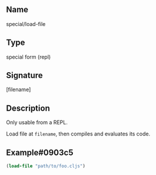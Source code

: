 ## Name
special/load-file

## Type
special form (repl)

## Signature
[filename]

## Description

Only usable from a REPL.

Load file at `filename`, then compiles and evaluates its code.

## Example#0903c5

```clj
(load-file "path/to/foo.cljs")
```

